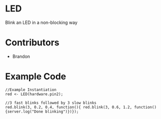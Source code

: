 LED
====

Blink an LED in a non-blocking way

Contributors
============

- Brandon

Example Code
============

```
//Example Instantiation
red <- LED(hardware.pin2);

//3 fast blinks followed by 3 slow blinks
red.blink(3, 0.2, 0.4, function(){ red.blink(3, 0.6, 1.2, function(){server.log("Done blinking")})});
```
